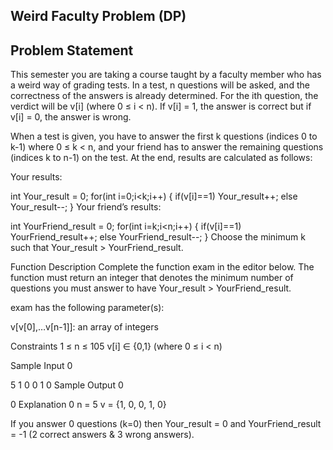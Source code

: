 ## Weird Faculty Problem (DP)

## Problem Statement

This semester you are taking a course taught by a faculty member who has a weird way of grading tests. In a test, n questions will be asked, and the correctness of the answers is already determined. For the ith question, the verdict will be v[i] (where 0 ≤ i < n). If v[i] = 1, the answer is correct but if v[i] = 0, the answer is wrong.

When a test is given, you have to answer the first k questions (indices 0 to k-1) where 0 ≤ k < n, and your friend has to answer the remaining questions (indices k to n-1) on the test. At the end, results are calculated as follows:

Your results:

int Your_result = 0;
for(int i=0;i<k;i++)
{
    if(v[i]==1)
        Your_result++;
    else Your_result--; 
}
Your friend’s results:

int YourFriend_result = 0;
for(int i=k;i<n;i++)
{
    if(v[i]==1)
        YourFriend_result++;
    else YourFriend_result--; 
}
Choose the minimum k such that Your_result > YourFriend_result.

Function Description 
Complete the function exam in the editor below. The function must return an integer that denotes the minimum number of questions you must answer to have Your_result > YourFriend_result.

exam has the following parameter(s):

v[v[0],…v[n-1]]: an array of integers

Constraints
1 ≤ n ≤ 105
v[i] ∈ {0,1} (where 0 ≤ i < n)

Sample Input 0

5
1
0
0
1
0
Sample Output 0

0
Explanation 0
n = 5
v = {1, 0, 0, 1, 0}

If you answer 0 questions (k=0) then Your_result = 0 and YourFriend_result = -1 (2 correct answers & 3 wrong answers).